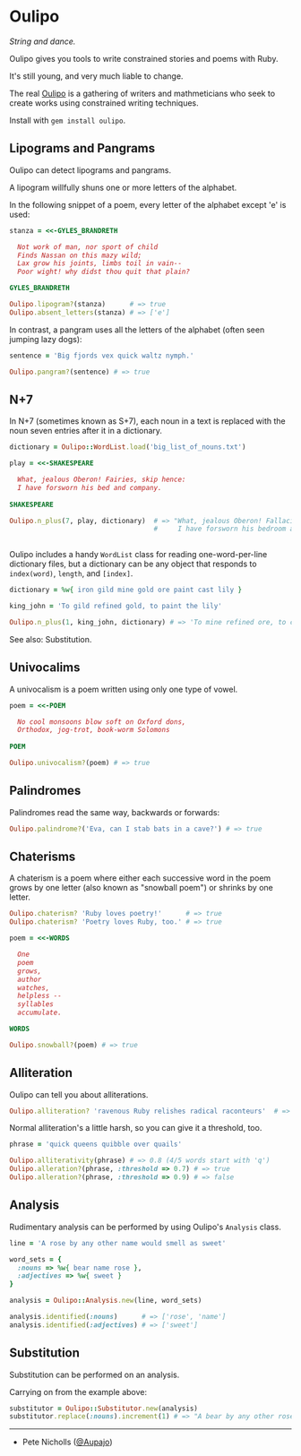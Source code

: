 # Oulipo

_String and dance._

Oulipo gives you tools to write constrained stories and poems with Ruby.

It's still young, and very much liable to change.

The real [Oulipo](http://en.wikipedia.org/wiki/Oulipo) is a gathering of writers and mathmeticians who seek to create works using constrained writing techniques.

Install with `gem install oulipo`.

## Lipograms and Pangrams

Oulipo can detect lipograms and pangrams.

A lipogram willfully shuns one or more letters of the alphabet.

In the following snippet of a poem, every letter of the alphabet except 'e' is used:

```ruby
stanza = <<-GYLES_BRANDRETH

  Not work of man, nor sport of child
  Finds Nassan on this mazy wild;
  Lax grow his joints, limbs toil in vain--
  Poor wight! why didst thou quit that plain?

GYLES_BRANDRETH

Oulipo.lipogram?(stanza)      # => true
Oulipo.absent_letters(stanza) # => ['e']
```

In contrast, a pangram uses all the letters of the alphabet (often seen jumping lazy dogs):

```ruby
sentence = 'Big fjords vex quick waltz nymph.'

Oulipo.pangram?(sentence) # => true
```

## N+7

In N+7 (sometimes known as S+7), each noun in a text is replaced with the noun seven entries after it in a dictionary.

```ruby
dictionary = Oulipo::WordList.load('big_list_of_nouns.txt')

play = <<-SHAKESPEARE

  What, jealous Oberon! Fairies, skip hence:
  I have forsworn his bed and company.
  
SHAKESPEARE

Oulipo.n_plus(7, play, dictionary)  # => "What, jealous Oberon! Fallacies, skulk hence:
                                    #     I have forsworn his bedroom and compensation."
 
```

Oulipo includes a handy `WordList` class for reading one-word-per-line dictionary files, but a dictionary can be any object that responds to `index(word)`, `length`, and `[index]`.

```ruby
dictionary = %w{ iron gild mine gold ore paint cast lily }

king_john = 'To gild refined gold, to paint the lily'

Oulipo.n_plus(1, king_john, dictionary) # => 'To mine refined ore, to cast the iron'
```

See also: Substitution.

## Univocalims

A univocalism is a poem written using only one type of vowel.

```ruby
poem = <<-POEM

  No cool monsoons blow soft on Oxford dons,
  Orthodox, jog-trot, book-worm Solomons
  
POEM

Oulipo.univocalism?(poem) # => true
```

## Palindromes

Palindromes read the same way, backwards or forwards:

```ruby
Oulipo.palindrome?('Eva, can I stab bats in a cave?') # => true
```

## Chaterisms

A chaterism is a poem where either each successive word in the poem grows by one letter (also known as "snowball poem") or shrinks by one letter.

```ruby
Oulipo.chaterism? 'Ruby loves poetry!'      # => true
Oulipo.chaterism? 'Poetry loves Ruby, too.' # => true

poem = <<-WORDS  

  One
  poem
  grows,
  author
  watches,
  helpless --
  syllables
  accumulate.

WORDS

Oulipo.snowball?(poem) # => true
```

## Alliteration

Oulipo can tell you about alliterations.

```ruby
Oulipo.alliteration? 'ravenous Ruby relishes radical raconteurs'  # => true
```

Normal alliteration's a little harsh, so you can give it a threshold, too.

```ruby
phrase = 'quick queens quibble over quails'

Oulipo.alliterativity(phrase) # => 0.8 (4/5 words start with 'q')
Oulipo.alleration?(phrase, :threshold => 0.7) # => true 
Oulipo.alleration?(phrase, :threshold => 0.9) # => false
```

## Analysis

Rudimentary analysis can be performed by using Oulipo's `Analysis` class.

```ruby
line = 'A rose by any other name would smell as sweet'

word_sets = {
  :nouns => %w{ bear name rose },
  :adjectives => %w{ sweet }
}

analysis = Oulipo::Analysis.new(line, word_sets)

analysis.identified(:nouns)      # => ['rose', 'name']
analysis.identified(:adjectives) # => ['sweet']
```

## Substitution

Substitution can be performed on an analysis.

Carrying on from the example above:

```ruby
substitutor = Oulipo::Substitutor.new(analysis)
substitutor.replace(:nouns).increment(1) # => "A bear by any other rose would smell as sweet"
```

---

- Pete Nicholls ([@Aupajo](http://twitter.com/Aupajo))
